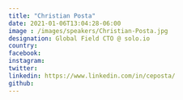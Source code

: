 ```yaml
---
title: "Christian Posta"
date: 2021-01-06T13:04:28-06:00
image : /images/speakers/Christian-Posta.jpg
designation: Global Field CTO @ solo.io
country: 
facebook: 
instagram: 
twitter: 
linkedin: https://www.linkedin.com/in/ceposta/
github: 
---
```



